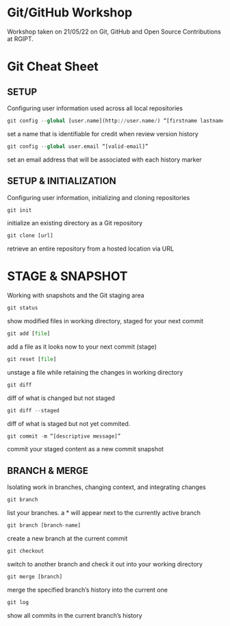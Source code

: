 # Git/GitHub Workshop

Workshop taken on 21/05/22 on Git, GitHub and Open Source Contributions at RGIPT.

# Git Cheat Sheet

## SETUP

Configuring user information used across all local repositories

```python
git config --global [user.name](http://user.name/) “[firstname lastname]”
```

set a name that is identifiable for credit when review version history

```python
git config --global user.email “[valid-email]”
```

set an email address that will be associated with each history marker

## SETUP & INITIALIZATION

Configuring user information, initializing and cloning repositories

```python
git init
```

initialize an existing directory as a Git repository

```python
git clone [url]
```

retrieve an entire repository from a hosted location via URL

# STAGE & SNAPSHOT

Working with snapshots and the Git staging area

```python
git status
```

show modified files in working directory, staged for your next commit

```python
git add [file]
```

add a file as it looks now to your next commit (stage)

```python
git reset [file]
```

unstage a file while retaining the changes in working directory

```python
git diff

```

diff of what is changed but not staged

```python
git diff --staged
```

diff of what is staged but not yet commited.

```python
git commit -m “[descriptive message]”
```

commit your staged content as a new commit snapshot

## BRANCH & MERGE

Isolating work in branches, changing context, and integrating changes

```python
git branch
```

list your branches. a * will appear next to the currently active branch

```python
git branch [branch-name]
```

create a new branch at the current commit

```python
git checkout
```

switch to another branch and check it out into your working directory

```python
git merge [branch]
```

merge the specified branch’s history into the current one

```python
git log
```

show all commits in the current branch’s history